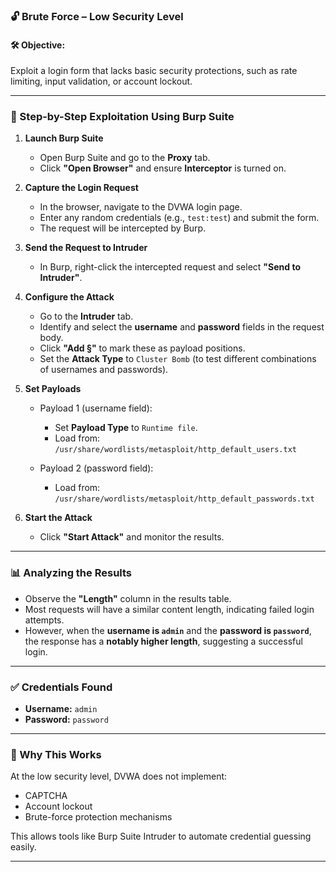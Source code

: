 ### 🔓 Brute Force – Low Security Level

#### 🛠️ Objective:

Exploit a login form that lacks basic security protections, such as rate limiting, input validation, or account lockout.

---

### 🧭 Step-by-Step Exploitation Using Burp Suite

1. **Launch Burp Suite**

   * Open Burp Suite and go to the **Proxy** tab.
   * Click **"Open Browser"** and ensure **Interceptor** is turned on.

2. **Capture the Login Request**

   * In the browser, navigate to the DVWA login page.
   * Enter any random credentials (e.g., `test:test`) and submit the form.
   * The request will be intercepted by Burp.

3. **Send the Request to Intruder**

   * In Burp, right-click the intercepted request and select **"Send to Intruder"**.

4. **Configure the Attack**

   * Go to the **Intruder** tab.
   * Identify and select the **username** and **password** fields in the request body.
   * Click **"Add §"** to mark these as payload positions.
   * Set the **Attack Type** to `Cluster Bomb` (to test different combinations of usernames and passwords).

5. **Set Payloads**

   * Payload 1 (username field):

     * Set **Payload Type** to `Runtime file`.
     * Load from:
       `/usr/share/wordlists/metasploit/http_default_users.txt`
   * Payload 2 (password field):

     * Load from:
       `/usr/share/wordlists/metasploit/http_default_passwords.txt`

6. **Start the Attack**

   * Click **"Start Attack"** and monitor the results.

---

### 📊 Analyzing the Results

* Observe the **"Length"** column in the results table.
* Most requests will have a similar content length, indicating failed login attempts.
* However, when the **username is `admin`** and the **password is `password`**, the response has a **notably higher length**, suggesting a successful login.

---

### ✅ Credentials Found

* **Username:** `admin`
* **Password:** `password`

---

### 🧩 Why This Works

At the low security level, DVWA does not implement:

* CAPTCHA
* Account lockout
* Brute-force protection mechanisms

This allows tools like Burp Suite Intruder to automate credential guessing easily.

---
